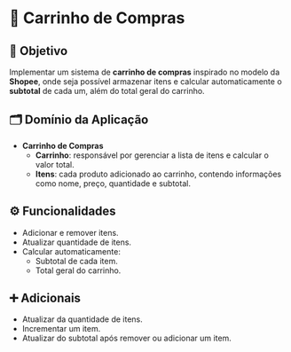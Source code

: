 # 🛒 Carrinho de Compras

## 📌 Objetivo
Implementar um sistema de **carrinho de compras** inspirado no modelo da **Shopee**, onde seja possível armazenar itens e calcular automaticamente o **subtotal** de cada um, além do total geral do carrinho.

## 🗂 Domínio da Aplicação
- **Carrinho de Compras**  
  - **Carrinho**: responsável por gerenciar a lista de itens e calcular o valor total.
  - **Itens**: cada produto adicionado ao carrinho, contendo informações como nome, preço, quantidade e subtotal.

## ⚙️ Funcionalidades
- Adicionar e remover itens.
- Atualizar quantidade de itens.
- Calcular automaticamente:
  - Subtotal de cada item.
  - Total geral do carrinho.

## ➕ Adicionais
 - Atualizar da quantidade de itens.
 - Incrementar um item.
 - Atualizar do subtotal após remover ou adicionar um item.
